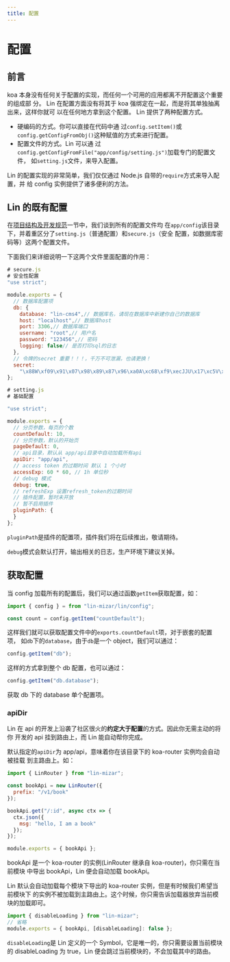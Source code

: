 ```yaml
---
title: 配置
---
```


# <H2Icon /> 配置

## 前言

koa 本身没有任何关于配置的实现，而任何一个可用的应用都离不开配置这个重要的组成部
分。 Lin 在配置方面没有将其于 koa 强绑定在一起，而是将其单独抽离出来，这样你就可
以在任何地方拿到这个配置。 Lin 提供了两种配置方式。

- 硬编码的方式。你可以直接在代码中通
  过`config.setItem()`或`config.getConfigFromObj()`这种赋值的方式来进行配置。
- 配置文件的方式。Lin 可以通
  过`config.getConfigFromFile("app/config/setting.js")`加载专门的配置文件，
  如`setting.js`文件，来导入配置。

Lin 的配置实现的非常简单，我们仅仅通过 Node.js 自带的`require`方式来导入配置，并
给 config 实例提供了诸多便利的方法。

## Lin 的既有配置

在[项目结构及开发规范](./README.md)一节中，我们谈到所有的配置文件均
在`app/config`该目录下，并着重区分了`setting.js`（普通配置）和`secure.js`（安全
配置，如数据库密码等）这两个配置文件。

下面我们来详细说明一下这两个文件里面配置的作用：

```js
# secure.js
# 安全性配置
"use strict";

module.exports = {
  // 数据库配置项
  db: {
    database: "lin-cms4",// 数据库名，请现在数据库中新建你自己的数据库
    host: "localhost",// 数据库host
    port: 3306,// 数据库端口
    username: "root",// 用户名
    password: "123456",// 密码
    logging: false// 是否打印sql的日志
  },
  // 令牌的secret 重要！！！，千万不可泄漏，也请更换！
  secret:
    "\x88W\xf09\x91\x07\x98\x89\x87\x96\xa0A\xc68\xf9\xecJJU\x17\xc5V\xbe\x8b\xef\xd7\xd8\xd3\xe6\x95*4"
};
```

```js
# setting.js
# 基础配置

"use strict";

module.exports = {
  // 分页参数，每页的个数
  countDefault: 10,
  // 分页参数，默认的开始页
  pageDefault: 0,
  // api目录，默认从 app/api目录中自动加载所有api
  apiDir: "app/api",
  // access token 的过期时间 默认 1 个小时
  accessExp: 60 * 60, // 1h 单位秒
  // debug 模式
  debug: true,
  // refreshExp 设置refresh_token的过期时间
  // 插件配置，暂时未开放
  // 暂不启用插件
  pluginPath: {
  }
};
```

`pluginPath`是插件的配置项，插件我们将在后续推出，敬请期待。

`debug`模式会默认打开，输出相关的日志，生产环境下建议关掉。

## 获取配置

当 config 加载所有的配置后，我们可以通过函数`getItem`获取配置，如：

```js
import { config } = from "lin-mizar/lin/config";

const count = config.getItem("countDefault");
```

这样我们就可以获取配置文件中的`exports.countDefault`项，对于嵌套的配置项，
如`db`下的`database`，由于`db`是一个 object，我们可以通过：

```js
config.getItem("db");
```

这样的方式拿到整个 db 配置，也可以通过：

```js
config.getItem("db.database");
```

获取 db 下的 database 单个配置项。

### apiDir

Lin 在 api 的开发上沿袭了社区很火的**约定大于配置**的方式。因此你无需主动的将你
开发的 api 挂到路由上，而 Lin 能自动帮你完成。

默认指定的`apiDir`为 app/api，意味着你在该目录下的 koa-router 实例均会自动被挂载
到主路由上。如：

```js
import { LinRouter } from "lin-mizar";

const bookApi = new LinRouter({
  prefix: "/v1/book"
});

bookApi.get("/:id", async ctx => {
  ctx.json({
    msg: "hello, I am a book"
  });
});

module.exports = { bookApi };
```

bookApi 是一个 koa-router 的实例(LinRouter 继承自 koa-router)，你只需在当前模块
中导出 bookApi，Lin 便会自动加载 bookApi。

Lin 默认会自动加载每个模块下导出的 koa-router 实例，但是有时候我们希望当前模块下
的实例不被加载到主路由上。这个时候，你只需告诉加载器放弃当前模块的加载即可。

```js
import { disableLoading } from "lin-mizar";
// 省略
module.exports = { bookApi, [disableLoading]: false };
```

`disableLoading`是 Lin 定义的一个 Symbol，它是唯一的，你只需要设置当前模块的
disableLoading 为 true，Lin 便会跳过当前模块的，不会加载其中的路由。

<RightMenu />
